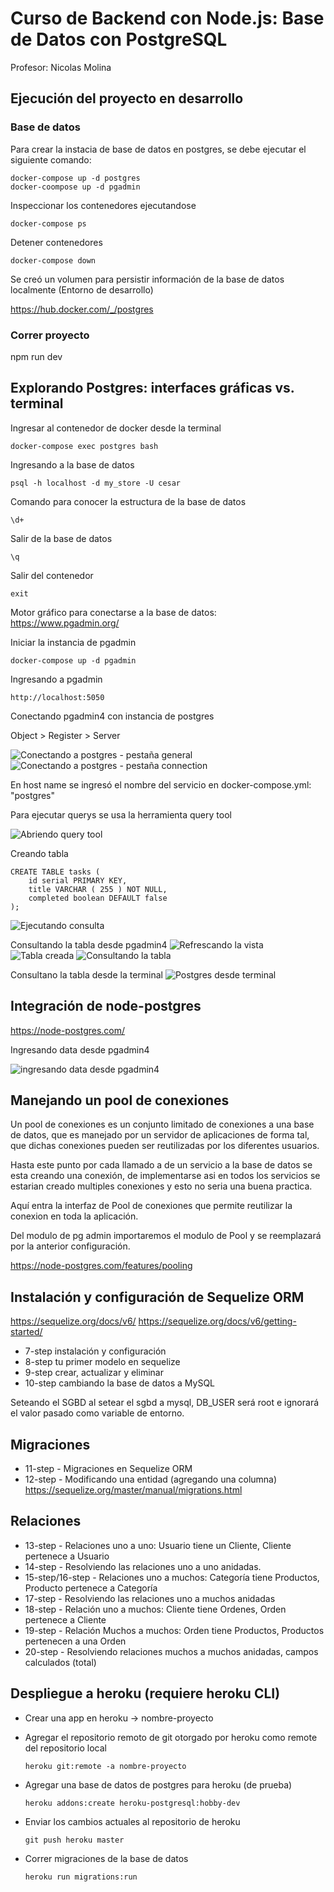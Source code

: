 # Curso de Backend con Node.js: Base de Datos con PostgreSQL

Profesor: Nicolas Molina

## Ejecución del proyecto en desarrollo

### Base de datos

Para crear la instacia de base de datos en postgres, se debe ejecutar el siguiente comando:

```
docker-compose up -d postgres
docker-coompose up -d pgadmin

```

Inspeccionar los contenedores ejecutandose
  
  ```
  docker-compose ps
  ```

Detener contenedores
  
  ```
  docker-compose down
  ```

Se creó un volumen para persistir información de la base de datos localmente (Entorno de desarrollo)
  

https://hub.docker.com/_/postgres

### Correr proyecto

npm run dev



## Explorando Postgres: interfaces gráficas vs. terminal

Ingresar al contenedor de docker desde la terminal
  
  ```
  docker-compose exec postgres bash
  ```

Ingresando a la base de datos
  
  ```
  psql -h localhost -d my_store -U cesar
  ```
  
  Comando para conocer la estructura de la base de datos

  ```
  \d+
  ```

  Salir de la base de datos

  ```
  \q
  ```

Salir del contenedor

  ```
  exit
  ```

Motor gráfico para conectarse a la base de datos:
https://www.pgadmin.org/

Iniciar la instancia de pgadmin

```
docker-compose up -d pgadmin
```

Ingresando a pgadmin

```
http://localhost:5050
```

Conectando pgadmin4 con instancia de postgres



Object > Register  > Server

![Conectando a postgres - pestaña general](./docs/pgadmin-1.png)
![Conectando a postgres - pestaña connection](./docs/pgadmin-2.png)

En host name se ingresó el nombre del servicio en docker-compose.yml: "postgres"

Para ejecutar querys se usa la herramienta query tool

![Abriendo query tool](./docs/pgadmin-3.png)

Creando tabla

``` 
CREATE TABLE tasks (
	id serial PRIMARY KEY,
	title VARCHAR ( 255 ) NOT NULL,
	completed boolean DEFAULT false
);
```

![Ejecutando consulta](./docs/pgadmin-4.png)

Consultando la tabla desde pgadmin4
![Refrescando la vista](./docs/pgadmin-5.png)
![Tabla creada](./docs/pgadmin-6.png)
![Consultando la tabla](./docs/pgadmin-7.png)

Consultano la tabla desde la terminal
![Postgres desde terminal](./docs/postgres-desde-terminal.png)

## Integración de node-postgres

https://node-postgres.com/

Ingresando data desde pgadmin4

![ingresando data desde pgadmin4](./docs/pgadmin-8.png)

## Manejando un pool de conexiones

Un pool de conexiones es un conjunto limitado de conexiones a una base de datos, que es manejado por un servidor de aplicaciones de forma tal, que dichas conexiones pueden ser reutilizadas por los diferentes usuarios.

Hasta este punto por cada llamado a de un servicio a la base de datos se esta creando una conexión, de implementarse asi en todos los servicios se estarian creado multiples conexiones y esto no seria una buena practica.

Aquí entra la interfaz de Pool de conexiones que permite reutilizar la conexion en toda la aplicación.

Del modulo de pg admin importaremos el modulo de Pool y se reemplazará por la anterior configuración.

https://node-postgres.com/features/pooling

## Instalación y configuración de Sequelize ORM

https://sequelize.org/docs/v6/
https://sequelize.org/docs/v6/getting-started/
- 7-step instalación y configuración
- 8-step tu primer modelo en sequelize
- 9-step crear, actualizar y eliminar
- 10-step cambiando la base de datos a MySQL

Seteando el SGBD
al setear el sgbd a mysql, DB_USER será root e ignorará el valor pasado como variable de entorno.

## Migraciones

- 11-step - Migraciones en Sequelize ORM
- 12-step - Modificando una entidad (agregando una columna)
  https://sequelize.org/master/manual/migrations.html

## Relaciones

- 13-step - Relaciones uno a uno: Usuario tiene un Cliente, Cliente pertenece a Usuario
- 14-step - Resolviendo las relaciones uno a uno anidadas.
- 15-step/16-step - Relaciones uno a muchos: Categoría tiene Productos, Producto pertenece a Categoría
- 17-step - Resolviendo las relaciones uno a muchos anidadas
- 18-step - Relación uno a muchos: Cliente tiene Ordenes, Orden pertenece a Cliente
- 19-step - Relación Muchos a muchos: Orden tiene Productos, Productos pertenecen a una Orden
- 20-step - Resolviendo relaciones muchos a muchos anidadas, campos calculados (total)

## Despliegue a heroku (requiere heroku CLI)
- Crear una app en heroku -> nombre-proyecto
- Agregar el repositorio remoto de git otorgado por heroku como remote del repositorio local

      heroku git:remote -a nombre-proyecto

- Agregar una base de datos de postgres para heroku (de prueba)

      heroku addons:create heroku-postgresql:hobby-dev
- Enviar los cambios actuales al repositorio de heroku  

      git push heroku master

- Correr migraciones de la base de datos

      heroku run migrations:run
